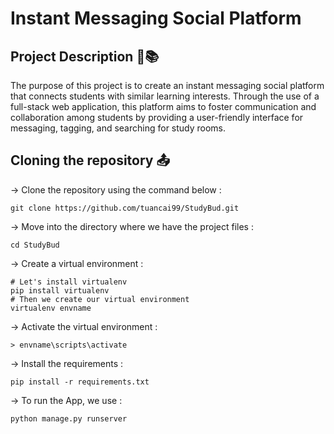 # Instant Messaging Social Platform 
## Project Description :speech_balloon::books:
The purpose of this project is to create an instant messaging social platform that connects students with similar learning interests. Through the use of a full-stack web application, this platform aims to foster communication and collaboration among students by providing a user-friendly interface for messaging, tagging, and searching for study rooms.
## Cloning the repository :outbox_tray:
-> Clone the repository using the command below :
``` 
git clone https://github.com/tuancai99/StudyBud.git
```
-> Move into the directory where we have the project files :
``` 
cd StudyBud 
```
-> Create a virtual environment : 
```
# Let's install virtualenv 
pip install virtualenv
# Then we create our virtual environment
virtualenv envname
```
-> Activate the virtual environment :
```
> envname\scripts\activate
```
-> Install the requirements :
```
pip install -r requirements.txt
```
-> To run the App, we use :
```
python manage.py runserver
```
